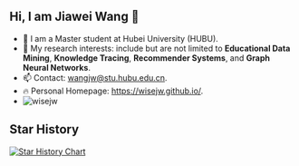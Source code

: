 ## Hi, I am Jiawei Wang 👋

- 🤝 I am a Master student at Hubei University (HUBU).
- 🔭 My research interests: include but are not limited to **Educational Data Mining**, **Knowledge Tracing**, **Recommender Systems**, and **Graph Neural Networks**.
- 📫 Contact: wangjw@stu.hubu.edu.cn.
- 🔥 Personal Homepage: https://wisejw.github.io/.
-  ![wisejw](https://komarev.com/ghpvc/?username=wisejw)

## Star History

[![Star History Chart](https://api.star-history.com/svg?repos=wisejw/DGCPL,wisejw/GKROM&type=Date)](https://www.star-history.com/#wisejw/DGCPL&wisejw/GKROM&Date)

<!--
**wisejw/wisejw** is a ✨ _special_ ✨ repository because its `README.md` (this file) appears on your GitHub profile.

Here are some ideas to get you started:

- 🔭 I’m currently working on ...
- 🌱 I’m currently learning ...
- 👯 I’m looking to collaborate on ...
- 🤔 I’m looking for help with ...
- 💬 Ask me about ...
- 📫 How to reach me: ...
- 😄 Pronouns: ...
- ⚡ Fun fact: ...
-->
